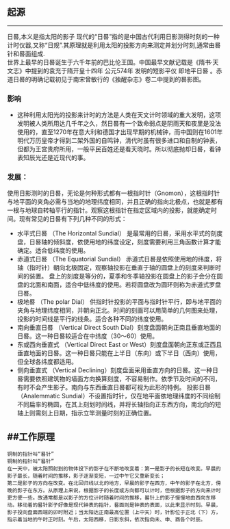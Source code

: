## 起源
---
日晷,本义是指太阳的影子 现代的“日晷”指的是中国古代利用日影测得时刻的一种计时仪器,又称“日规”.其原理就是利用太阳的投影方向来测定并划分时刻,通常由晷针和晷面组成.  
世界上最早的日晷诞生于六千年前的巴比伦王国。中国最早文献记载是《隋书·天文志》中提到的袁充于隋开皇十四年 公元574年 发明的短影平仪 即地平日晷 。赤道日晷的明确记载初见于南宋曾敏行的《独醒杂志》卷二中提到的晷影图。
### 影响
- 这种利用太阳光的投影来计时的方法是人类在天文计时领域的重大发明，这项发明被人类所用达几千年之久，然日晷有一个致命弱点是阴雨天和夜里是没法使用的，直至1270年在意大利和德国才出现早期的机械钟，而中国则在1601年明代万历皇帝才得到二架外国的自鸣钟，清代时虽有很多进口和自制的钟表，但都为王宫贵府所用，一般平民百姓还是看天晓时。所以彻底抛却日晷，看钟表知辰光还是近现代的事。
### 发展：
使用日影测时的日晷，无论是何种形式都有一根指时针（Gnomon），这根指时针与地平面的夹角必需与当地的地理纬度相同，并且正确的指向北极点，也就是都有一根与地球自转轴平行的指针。观察这根指针在指定区域内的投影，就能确定时间。现有常见的日晷有下列几种不同的形式：
- 水平式日晷
（The Horizontal Sundial） 是最常用的日晷，采用水平式的刻度盘，日晷轴的倾斜度，依使用地的纬度设定，刻度需要利用三角函数计算才能确定。适合低纬度的使用。
- 赤道式日晷
（The Equatorial Sundial） 赤道式日晷是依照使用地的纬度，将轴（指时针）朝向北极固定，观察轴投影在垂直于轴的圆盘上的刻度来判断时间的装置。 盘上的刻度是等分的，夏季和冬季轴投影在圆盘上的影子会分在圆盘的北面和南面，适合中低纬度的使用。若将圆盘改为圆环则称为赤道式罗盘日晷。
- 极地晷
（The polar Dial） 供指时针投影的平面与指时针平行，即与地平面的夹角与地理纬度相同，并朝向正北。时间的刻画可以用简单的几何图来处理，投影的时间线是平行的线条。适合各种不同的纬度使用。
- 南向垂直日晷
（Vertical Direct South Dial）刻度盘面朝向正南且垂直地面的日晷。这一种日晷较适合在中纬度（30～60）使用。
- 东或西向垂直式
（Vertical Direct East or West）刻度盘面朝向正东或正西且垂直地面的日晷。这一种日晷只能在上半日（东向）或下半日（西向）使用，但全球各纬度都适用。
- 侧向垂直式
（Vertical Declining）刻度盘面采用垂直方向的日晷。这一种日晷需要依照建筑物的墙面方向换算刻度，不容易制作。依季节及时间的不同，有时不会产生影子。南向与东西垂直日晷都可视为此形的特例。
投影日晷
（Analemmatic Sundial）不设置指时针，仅在地平面依地理纬度的不同绘制不同扁率的椭圆，在其上刻划时间线，并将长轴指向正东西方向，南北向的短轴上则需刻上日期，指示立竿测量时刻的正确位置。

##工作原理
---
    铜制的指针叫“晷针”
    铜制的指针叫“晷针”
    在一天中，被太阳照射到的物体投下的影子在不断地改变着：第一是影子的长短在改变。早晨的影子最长，随着时间的推移，影子逐渐变短，一过中午它又重新变长；
    第二是影子的方向在改变。在北回归线以北的地方，早晨的影子在西方，中午的影子在北方，傍晚的影子在东方。从原理上来说，根据影子的长度或方向都可以计时，但根据影子的方向来计时更方便一些。故通常都是以影子的方位计时随着时间的推移，晷针上的影子慢慢地由西向东移动。移动着的晷针影子好像是现代钟表的指针，晷面则是钟表的表面，以此来显示时刻。早晨，影子投向盘面西端的卯时附近；当太阳达正南最高位置（上中天）时，针影位于正北（下）方，指示着当地的午时正时刻。午后，太阳西移，日影东斜，依次指向未、申、酉各个时辰。

 

